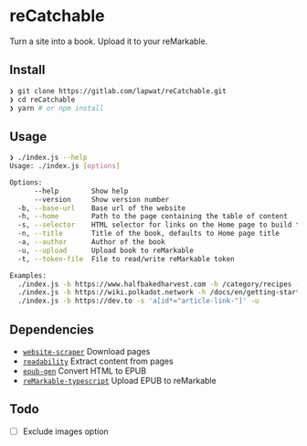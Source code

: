 # reCatchable

Turn a site into a book. Upload it to your reMarkable.

## Install

```sh
❯ git clone https://gitlab.com/lapwat/reCatchable.git
❯ cd reCatchable
❯ yarn # or npm install
```

## Usage

```sh
❯ ./index.js --help
Usage: ./index.js [options]

Options:
      --help        Show help                                                                                  [boolean]
      --version     Show version number                                                                        [boolean]
  -b, --base-url    Base url of the website                                                          [string] [required]
  -h, --home        Path to the page containing the table of content                             [string] [default: "/"]
  -s, --selector    HTML selector for links on the Home page to build the table of content                      [string]
  -n, --title       Title of the book, defaults to Home page title                                              [string]
  -a, --author      Author of the book                                                     [string] [default: "Unknown"]
  -u, --upload      Upload book to reMarkable                                                 [boolean] [default: false]
  -t, --token-file  File to read/write reMarkable token                           [string] [default: "remarkable.token"]

Examples:
  ./index.js -b https://www.halfbakedharvest.com -h /category/recipes -s .recipe-block
  ./index.js -b https://wiki.polkadot.network -h /docs/en/getting-started -s .navItem
  ./index.js -b https://dev.to -s 'a[id*="article-link-"]' -u
```

## Dependencies

- [`website-scraper`](https://github.com/website-scraper/node-website-scraper) Download pages
- [`readability`](https://github.com/mozilla/readability) Extract content from pages
- [`epub-gen`](https://github.com/cyrilis/epub-gen) Convert HTML to EPUB
- [`reMarkable-typescript`](https://github.com/Ogdentrod/reMarkable-typescript) Upload EPUB to reMarkable

## Todo

- [ ] Exclude images option
